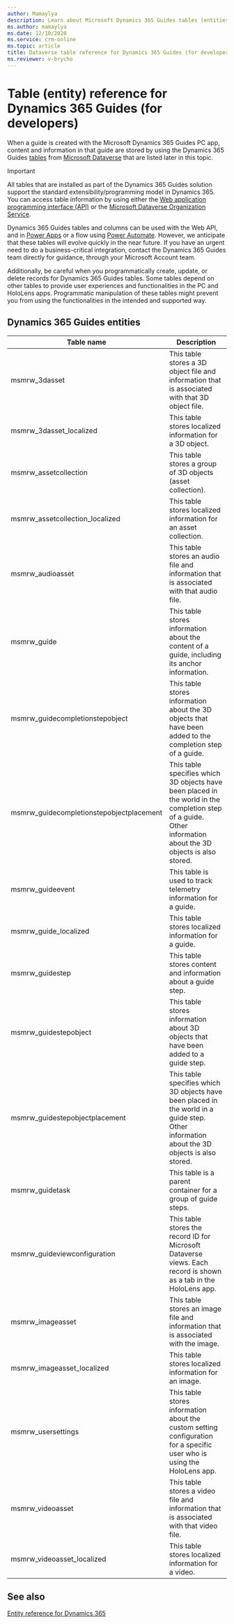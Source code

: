 ```yaml
---
author: Mamaylya
description: Learn about Microsoft Dynamics 365 Guides tables (entities) that you can use to extend Dynamics 365 if you're a developer.
ms.author: mamaylya
ms.date: 12/10/2020
ms.service: crm-online
ms.topic: article
title: Dataverse table reference for Dynamics 365 Guides (for developers)
ms.reviewer: v-brycho
---
```


# Table (entity) reference for Dynamics 365 Guides (for developers)

When a guide is created with the Microsoft Dynamics 365 Guides PC app, content and information in that guide are stored by using the 
Dynamics 365 Guides [tables](https://docs.microsoft.com/powerapps/maker/common-data-service/entity-overview) from [Microsoft Dataverse](https://docs.microsoft.com/powerapps/maker/common-data-service/data-platform-intro) that are listed later in this topic.

> [!IMPORTANT]
> All tables that are installed as part of the Dynamics 365 Guides solution support the standard extensibility/programming model in Dynamics 365. You can access table information by using either the [Web application programming interface (API)](https://docs.microsoft.com/powerapps/developer/common-data-service/webapi/overview) or the [Microsoft Dataverse Organization Service](https://docs.microsoft.com/powerapps/developer/common-data-service/org-service/overview).
>
> Dynamics 365 Guides tables and columns can be used with the Web API, and in [Power Apps](https://powerapps.microsoft.com/) or a flow using [Power Automate](https://flow.microsoft.com/). However, we anticipate that these tables will evolve quickly in the near future. If you have an urgent need to do a business-critical integration, contact the Dynamics 365 Guides team directly for guidance, through your Microsoft Account team.
>
> Additionally, be careful when you programmatically create, update, or delete records for Dynamics 365 Guides tables. Some tables depend on other tables to provide user experiences and functionalities in the PC and HoloLens apps. Programmatic manipulation of these tables might prevent you from using the functionalities in the intended and supported way.

## Dynamics 365 Guides entities

| Table name | Description |
|-------------|-------------|
| msmrw\_3dasset | This table stores a 3D object file and information that is associated with that 3D object file. |
| msmrw\_3dasset\_localized | This table stores localized information for a 3D object. |
| msmrw\_assetcollection | This table stores a group of 3D objects (asset collection). |
| msmrw\_assetcollection\_localized | This table stores localized information for an asset collection. |
| msmrw\_audioasset | This table stores an audio file and information that is associated with that audio file. |
| msmrw\_guide | This table stores information about the content of a guide, including its anchor information. |
| msmrw\_guidecompletionstepobject | This table stores information about the 3D objects that have been added to the completion step of a guide. |
| msmrw\_guidecompletionstepobjectplacement | This table specifies which 3D objects have been placed in the world in the completion step of a guide. Other information about the 3D objects is also stored. |
| msmrw\_guideevent | This table is used to track telemetry information for a guide. |
| msmrw\_guide\_localized | This table stores localized information for a guide. |
| msmrw\_guidestep | This table stores content and information about a guide step. |
| msmrw\_guidestepobject | This table stores information about 3D objects that have been added to a guide step. |
| msmrw\_guidestepobjectplacement | This table specifies which 3D objects have been placed in the world in a guide step. Other information about the 3D objects is also stored. |
| msmrw\_guidetask | This table is a parent container for a group of guide steps. |
| msmrw\_guideviewconfiguration | This table stores the record ID for Microsoft Dataverse views. Each record is shown as a tab in the HoloLens app. |
| msmrw\_imageasset | This table stores an image file and information that is associated with the image. |
| msmrw\_imageasset\_localized | This table stores localized information for an image. |
| msmrw\_usersettings | This table stores information about the custom setting configuration for a specific user who is using the HoloLens app. |
| msmrw\_videoasset | This table stores a video file and information that is associated with that video file. |
| msmrw\_videoasset\_localized | This table stores localized information for a video. |

## See also

[Entity reference for Dynamics 365](https://docs.microsoft.com/dynamics365/customerengagement/on-premises/developer/about-entity-reference)
